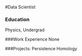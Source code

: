 #Data Scientist

### Education
Physics, Undergrad

###Work Experience
None

###Projects:
Persistence Homology
